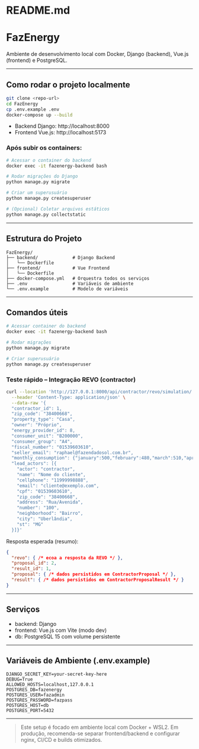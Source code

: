 # README.md

# FazEnergy

Ambiente de desenvolvimento local com Docker, Django (backend), Vue.js (frontend) e PostgreSQL.

---

## Como rodar o projeto localmente

```bash
git clone <repo-url>
cd FazEnergy
cp .env.example .env
docker-compose up --build
```

- Backend Django: http://localhost:8000
- Frontend Vue.js: http://localhost:5173

### Após subir os containers:

```bash
# Acessar o container do backend
docker exec -it fazenergy-backend bash

# Rodar migrações do Django
python manage.py migrate

# Criar um superusuário
python manage.py createsuperuser

# (Opcional) Coletar arquivos estáticos
python manage.py collectstatic
```

---

## Estrutura do Projeto

```
FazEnergy/
├── backend/             # Django Backend
│   └── Dockerfile
├── frontend/            # Vue Frontend
│   └── Dockerfile
├── docker-compose.yml   # Orquestra todos os serviços
├── .env                 # Variáveis de ambiente
└── .env.example         # Modelo de variáveis
```

---

## Comandos úteis

```bash
# Acessar container do backend
docker exec -it fazenergy-backend bash

# Rodar migrações
python manage.py migrate

# Criar superusuário
python manage.py createsuperuser
```

### Teste rápido – Integração REVO (contractor)

```bash
curl --location 'http://127.0.0.1:8000/api/contractor/revo/simulation/' \
  --header 'Content-Type: application/json' \
  --data-raw '{
  "contractor_id": 1,
  "zip_code": "38400668",
  "property_type": "Casa",
  "owner": "Próprio",
  "energy_provider_id": 8,
  "consumer_unit": "B200000",
  "consumer_group": "A4",
  "fiscal_number": "01539603610",
  "seller_email": "raphael@fazendadosol.com.br",
  "monthly_consumption": {"january":500,"february":480,"march":510,"april":490,"may":530,"june":540,"july":560,"august":550,"september":500,"october":510,"november":495,"december":525},
  "lead_actors": [{
    "actor": "contractor",
    "name": "Nome do cliente",
    "cellphone": "11999998888",
    "email": "cliente@exemplo.com",
    "cpf": "01539603610",
    "zip_code": "38400668",
    "address": "Rua/Avenida",
    "number": "100",
    "neighborhood": "Bairro",
    "city": "Uberlândia",
    "st": "MG"
  }]}'
```

Resposta esperada (resumo):

```json
{
  "revo": { /* ecoa a resposta da REVO */ },
  "proposal_id": 2,
  "result_id": 1,
  "proposal": { /* dados persistidos em ContractorProposal */ },
  "result": { /* dados persistidos em ContractorProposalResult */ }
}
```

---

## Serviços

- backend: Django
- frontend: Vue.js com Vite (modo dev)
- db: PostgreSQL 15 com volume persistente

---

## Variáveis de Ambiente (.env.example)

```env
DJANGO_SECRET_KEY=your-secret-key-here
DEBUG=True
ALLOWED_HOSTS=localhost,127.0.0.1
POSTGRES_DB=fazenergy
POSTGRES_USER=fazadmin
POSTGRES_PASSWORD=fazpass
POSTGRES_HOST=db
POSTGRES_PORT=5432
```

---

> Este setup é focado em ambiente local com Docker + WSL2. Em produção, recomenda-se separar frontend/backend e configurar nginx, CI/CD e builds otimizados.